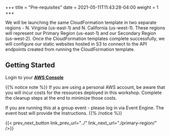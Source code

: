+++
title = "Pre-requisites"
date =  2021-05-11T11:43:28-04:00
weight = 1
+++

We will be launching the same CloudFormation template in two separate regions - N. Virginia (us-east-1) and N. California (us-west-1). These regions will represent our Primary Region (us-east-1) and our Secondary Region (us-west-2). Once the CloudFormation templates complete successfully, we will configure our static websites hosted in S3 to connect to the API endpoints created from running the CloudFormation template.

## Getting Started

Login to your [**AWS Console**](https://us-east-1.console.aws.amazon.com/console)

{{% notice note %}}
If you are using a personal AWS account, be aware that you will incur costs for the resources deployed in this workshop. Complete the cleanup steps at the end to minimize those costs.

If you are running this at a group event - please log in via Event Engine. The event host will provide the Instructions.
{{% /notice %}}

{{< prev_next_button link_prev_url="../" link_next_url="./primary-region/" />}}
